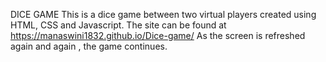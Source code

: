 DICE GAME 
This is a dice game between two virtual players created using HTML, CSS and Javascript.
The site can be found at https://manaswini1832.github.io/Dice-game/
As the screen is refreshed again and again , the game continues.
